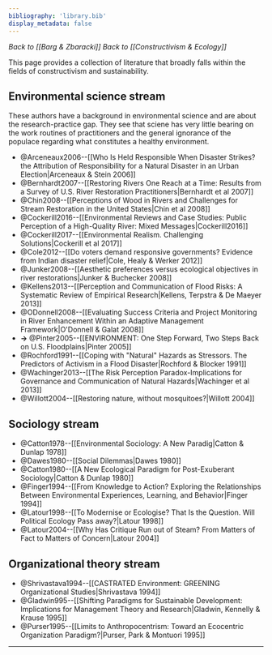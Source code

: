 ```yaml
---
bibliography: 'library.bib'
display_metadata: false
---
```


_Back to [[Barg & Zbaracki]]_
_Back to [[Constructivism & Ecology]]_

This page provides a collection of literature that broadly falls within the fields of constructivism and sustainability.

## Environmental science stream

These authors have a background in environmental science and are about the research-practice gap. They see that sciene has very little bearing on the work routines of practitioners and the general ignorance of the populace regarding what constitutes a healthy environment.

* @Arceneaux2006--[[Who Is Held Responsible When Disaster Strikes? the Attribution of Responsibility for a Natural Disaster in an Urban Election|Arceneaux & Stein 2006]]
* @Bernhardt2007--[[Restoring Rivers One Reach at a Time: Results from a Survey of U.S. River Restoration Practitioners|Bernhardt et al 2007]]
* @Chin2008--[[Perceptions of Wood in Rivers and Challenges for Stream Restoration in the United States|Chin et al 2008]]
* @Cockerill2016--[[Environmental Reviews and Case Studies: Public Perception of a High-Quality River: Mixed Messages|Cockerill2016]]
* @Cockerill2017--[[Environmental Realism. Challenging Solutions|Cockerill et al 2017]]
* @Cole2012--[[Do voters demand responsive governments? Evidence from Indian disaster relief|Cole, Healy & Werker 2012]]
* @Junker2008--[[Aesthetic preferences versus ecological objectives in river restorations|Junker & Buchecker 2008]]
* @Kellens2013--[[Perception and Communication of Flood Risks: A Systematic Review of Empirical Research|Kellens, Terpstra & De Maeyer 2013]]
* @ODonnell2008--[[Evaluating Success Criteria and Project Monitoring in River Enhancement Within an Adaptive Management Framework|O'Donnell & Galat 2008]]
* **->** @Pinter2005--[[ENVIRONMENT: One Step Forward, Two Steps Back on U.S. Floodplains|Pinter 2005]]
* @Rochford1991--[[Coping with "Natural" Hazards as Stressors. The Predictors of Activism in a Flood Disaster|Rochford & Blocker 1991]]
* @Wachinger2013--[[The Risk Perception Paradox-Implications for Governance and Communication of Natural Hazards|Wachinger et al 2013]]
* @Willott2004--[[Restoring nature, without mosquitoes?|Willott 2004]]

## Sociology stream

* @Catton1978--[[Environmental Sociology: A New Paradig|Catton & Dunlap 1978]]
* @Dawes1980--[[Social Dilemmas|Dawes 1980]]
* @Catton1980--[[A New Ecological Paradigm for Post-Exuberant Sociology|Catton & Dunlap 1980]]
* @Finger1994--[[From Knowledge to Action? Exploring the Relationships Between Environmental Experiences, Learning, and Behavior|Finger 1994]]
* @Latour1998--[[To Modernise or Ecologise? That Is the Question. Will Political Ecology Pass away?|Latour 1998]]
* @Latour2004--[[Why Has Critique Run out of Steam? From Matters of Fact to Matters of Concern|Latour 2004]]

## Organizational theory stream

* @Shrivastava1994--[[CASTRATED Environment: GREENING Organizational Studies|Shrivastava 1994]]
* @Gladwin995--[[Shifting Paradigms for Sustainable Development: Implications for Management Theory and Research|Gladwin, Kennelly & Krause 1995]]
* @Purser1995--[[Limits to Anthropocentrism: Toward an Ecocentric Organization Paradigm?|Purser, Park & Montuori 1995]]

---